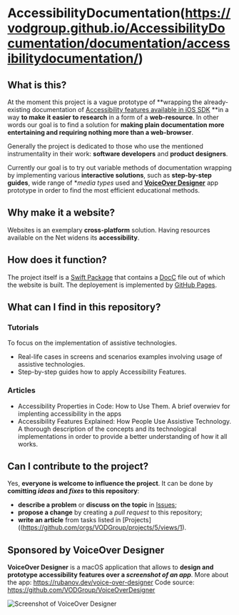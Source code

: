 # AccessibilityDocumentation(https://vodgroup.github.io/AccessibilityDocumentation/documentation/accessibilitydocumentation/)

## What is this?
At the moment this project is a vague prototype of **wrapping the already-existing documentation of [Accessibility features available in iOS SDK](https://developer.apple.com/design/human-interface-guidelines/accessibility) **in a way **to make it easier to research** in a form of a **web-resource**. In other words our goal is to find a solution for **making plain documentation more entertaining and requiring nothing more than a web-browser**.

Generally the project is dedicated to those who use the mentioned instrumentality in their work: **software developers** and **product designers**. 

Currently our goal is to try out variable methods of documentation wrapping by implementing various **interactive solutions**, such as **step-by-step guides**, wide range of **media types* used and **[VoiceOver Designer](https://github.com/VODGroup/VoiceOverDesigner)** app prototype in order to find the most efficient educational methods. 

## Why make it a website? 
Websites is an exemplary **cross-platform** solution. Having resources available on the Net widens its **accessibility**.  

## How does it function?
The project itself is a [Swift Package](https://www.swift.org/packages/) that contains a [DocC](https://developer.apple.com/documentation/docc) file out of which the website is built. The deployement is implemented by [GitHub Pages](https://pages.github.com).

## What can I find in this repository?

### Tutorials
To focus on the implementation of assistive technologies. 
- Real-life cases in screens and scenarios examples involving usage of assistive technologies.
- Step-by-step guides how to apply Accessibility Features.

### Articles
- Accessibility Properties in Code: How to Use Them. A brief overwiev for implenting accessibility in the apps
- Accessibility Features Explained: How People Use Assistive Technology. A thorough description of the concepts and its technological implementations in order to provide a better understanding of how it all works.

## Can I contribute to the project? 
Yes, **everyone is welcome to influence the project**. It can be done by **comitting *ideas* and *fixes* to this repository**:
- **describe a problem** or **discuss on the topic** in [Issues](https://github.com/VODGroup/AccessibilityDocumentation/issues); 
- **propose a change** by creating a *pull request* to this repository;
- **write an article** from tasks listed in [Projects]((https://github.com/orgs/VODGroup/projects/5/views/1).


## Sponsored by VoiceOver Designer
**VoiceOver Designer** is a macOS application that allows to **design and prototype accessibility features over a *screenshot of an app***. 
More about the app: https://rubanov.dev/voice-over-designer
Code source: https://github.com/VODGroup/VoiceOverDesigner

![Screenshot of VoiceOver Designer](https://rubanov.dev/voice-over-designer/images/HeaderLight.png)
